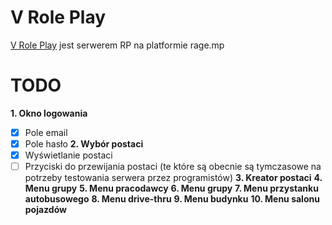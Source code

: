 # V Role Play
[V Role Play](https://v-rp.pl) jest serwerem RP na platformie rage.mp

# TODO
**1. Okno logowania**
- [X] Pole email
- [X] Pole hasło
**2. Wybór postaci**
- [x] Wyświetlanie postaci
- [ ] Przyciski do przewijania postaci (te które są obecnie są tymczasowe na potrzeby testowania serwera przez programistów)
**3. Kreator postaci**
**4. Menu grupy**
**5. Menu pracodawcy**
**6. Menu grupy**
**7. Menu przystanku autobusowego**
**8. Menu drive-thru**
**9. Menu budynku**
**10. Menu salonu pojazdów**
